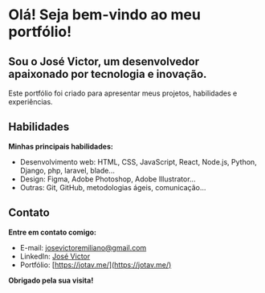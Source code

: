 # Olá! Seja bem-vindo ao meu portfólio!

## Sou o José Victor, um desenvolvedor apaixonado por tecnologia e inovação.

Este portfólio foi criado para apresentar meus projetos, habilidades e experiências.

## Habilidades

**Minhas principais habilidades:**

* Desenvolvimento web: HTML, CSS, JavaScript, React, Node.js, Python, Django, php, laravel, blade...
* Design: Figma, Adobe Photoshop, Adobe Illustrator...
* Outras: Git, GitHub, metodologias ágeis, comunicação...

## Contato

**Entre em contato comigo:**

* E-mail: [josevictoremiliano@gmail.com](mailto:contato@jotav.me)
* LinkedIn: [José Victor](https://www.linkedin.com/in/jose-victor-83334073/)
* Portfólio: [https://jotav.me/](https://jotav.me/)

**Obrigado pela sua visita!** 
